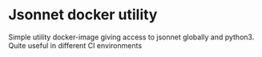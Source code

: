 Jsonnet docker utility
===

Simple utility docker-image giving access to jsonnet globally and python3. Quite useful in different CI environments
